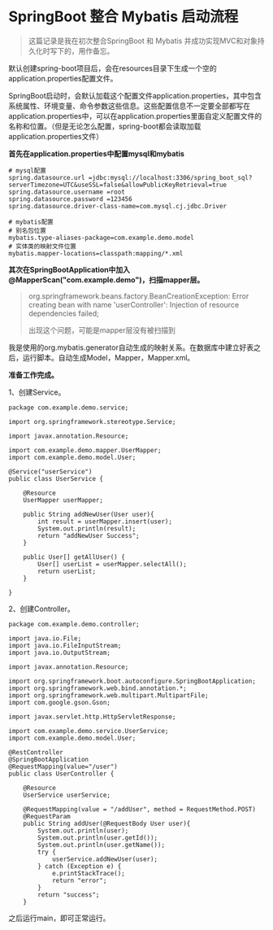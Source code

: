 # SpringBoot 整合 Mybatis 启动流程 #

> 这篇记录是我在初次整合SpringBoot 和 Mybatis 并成功实现MVC和对象持久化时写下的，用作备忘。

默认创建spring-boot项目后，会在resources目录下生成一个空的application.properties配置文件。

SpringBoot启动时，会默认加载这个配置文件application.properties，其中包含系统属性、环境变量、命令参数这些信息。这些配置信息不一定要全部都写在application.properties中，可以在application.properties里面自定义配置文件的名称和位置。（但是无论怎么配置，spring-boot都会读取加载application.properties文件）

**首先在application.properties中配置mysql和mybatis**

	# mysql配置
	spring.datasource.url =jdbc:mysql://localhost:3306/spring_boot_sql?serverTimezone=UTC&useSSL=false&allowPublicKeyRetrieval=true
	spring.datasource.username =root
	spring.datasource.password =123456
	spring.datasource.driver-class-name=com.mysql.cj.jdbc.Driver
	
	# mybatis配置
	# 别名包位置
	mybatis.type-aliases-package=com.example.demo.model
	# 实体类的映射文件位置
	mybatis.mapper-locations=classpath:mapping/*.xml

**其次在SpringBootApplication中加入@MapperScan("com.example.demo")，扫描mapper层。**

> org.springframework.beans.factory.BeanCreationException: Error creating bean with name 'userController': Injection of resource dependencies failed;
> 
> 出现这个问题，可能是mapper层没有被扫描到

我是使用的org.mybatis.generator自动生成的映射关系。在数据库中建立好表之后，运行脚本。自动生成Model，Mapper，Mapper.xml。

**准备工作完成。**

1、创建Service。

	package com.example.demo.service;
	
	import org.springframework.stereotype.Service;
	
	import javax.annotation.Resource;
	
	import com.example.demo.mapper.UserMapper;
	import com.example.demo.model.User;
	
	@Service("userService")
	public class UserService {
	
	    @Resource
	    UserMapper userMapper;
	
	    public String addNewUser(User user){
	        int result = userMapper.insert(user);
	        System.out.println(result);
	        return "addNewUser Success";
	    }
	
	    public User[] getAllUser() {
	        User[] userList = userMapper.selectAll();
	        return userList;
	    }
	
	}

2、创建Controller。

	package com.example.demo.controller;

	import java.io.File;
	import java.io.FileInputStream;
	import java.io.OutputStream;
	
	import javax.annotation.Resource;
	
	import org.springframework.boot.autoconfigure.SpringBootApplication;
	import org.springframework.web.bind.annotation.*;
	import org.springframework.web.multipart.MultipartFile;
	import com.google.gson.Gson;
	
	import javax.servlet.http.HttpServletResponse;
	
	import com.example.demo.service.UserService;
	import com.example.demo.model.User;
	
	@RestController
	@SpringBootApplication
	@RequestMapping(value="/user")
	public class UserController {
	
	    @Resource
	    UserService userService;
	
		@RequestMapping(value = "/addUser", method = RequestMethod.POST)
		@RequestParam
		public String addUser(@RequestBody User user){
		    System.out.println(user);
		    System.out.println(user.getId());
		    System.out.println(user.getName());
		    try {
		        userService.addNewUser(user);
		    } catch (Exception e) {
		        e.printStackTrace();
		        return "error";
		    }
		    return "success";
		}

之后运行main，即可正常运行。